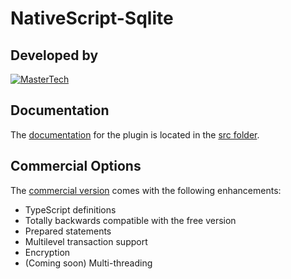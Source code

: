 # NativeScript-Sqlite


## Developed by
[![MasterTech](https://plugins.nativescript.rocks/i/mtns.png)](https://plugins.nativescript.rocks/mastertech-nstudio)


## Documentation
The [documentation](src/README.md) for the plugin is located in the [src folder](src).

## Commercial Options
The [commercial version](http://nativescript.tools/product/10) comes with the following enhancements:
- TypeScript definitions
- Totally backwards compatible with the free version
- Prepared statements
- Multilevel transaction support
- Encryption
- (Coming soon) Multi-threading
